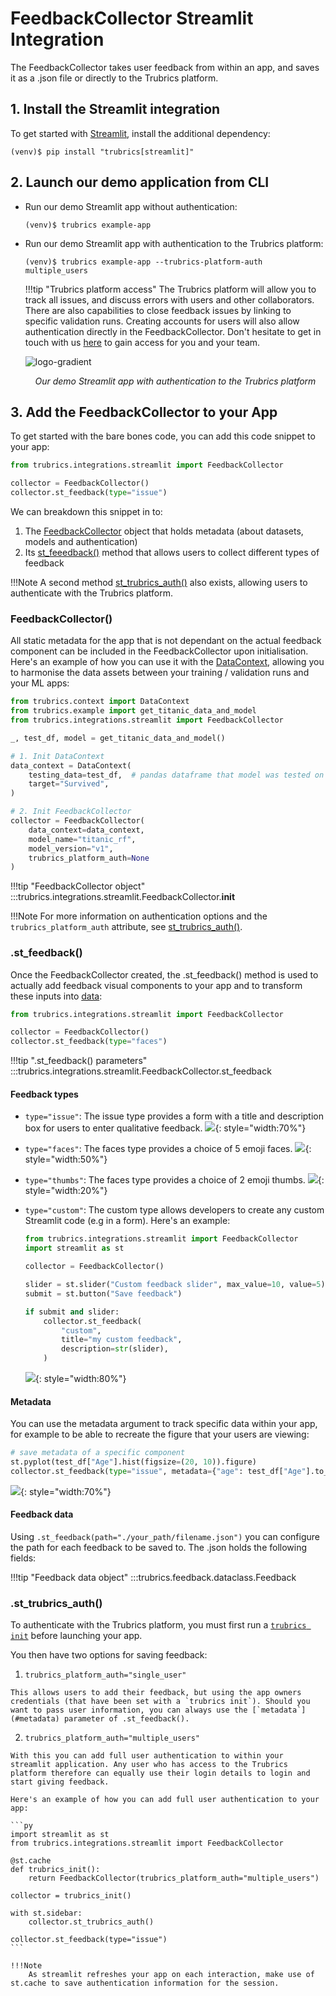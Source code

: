 # FeedbackCollector Streamlit Integration
The FeedbackCollector takes user feedback from within an app, and saves it as a .json file or directly to the Trubrics platform.

## 1. Install the Streamlit integration
To get started with [Streamlit](https://streamlit.io/), install the additional dependency:

```console
(venv)$ pip install "trubrics[streamlit]"
```

## 2. Launch our demo application from CLI
- Run our demo Streamlit app without authentication:
    ```console
    (venv)$ trubrics example-app
    ```
  
- Run our demo Streamlit app with authentication to the Trubrics platform:
    ```console
    (venv)$ trubrics example-app --trubrics-platform-auth multiple_users
    ```

    !!!tip "Trubrics platform access"
        The Trubrics platform will allow you to track all issues, and discuss errors with users and other collaborators. There are also capabilities to close feedback issues by linking to specific validation runs. Creating accounts for users will also allow authentication directly in the FeedbackCollector. Don't hesitate to get in touch with us [here](https://trubrics.com/demo/) to gain access for you and your team.

    ![logo-gradient](./assets/titanic-feedback-example.png)
    <p align="center"><em>Our demo Streamlit app with authentication to the Trubrics platform</em></p>


## 3. Add the FeedbackCollector to your App
To get started with the bare bones code, you can add this code snippet to your app:
```py
from trubrics.integrations.streamlit import FeedbackCollector

collector = FeedbackCollector()
collector.st_feedback(type="issue")
```

We can breakdown this snippet in to:

1. The [FeedbackCollector](#feedbackcollector) object that holds metadata (about datasets, models and authentication)
2. Its [st_feeedback()](#st_feedback) method that allows users to collect different types of feedback

!!!Note
    A second method [st_trubrics_auth()](#st_trubrics_auth) also exists, allowing users to authenticate with the Trubrics platform.

### FeedbackCollector()

All static metadata for the app that is not dependant on the actual feedback component can be included in the FeedbackCollector upon initialisation. Here's an example of how you can use it with the [DataContext](./data_context.md), allowing you to harmonise the data assets between your training / validation runs and your ML apps:

```py
from trubrics.context import DataContext
from trubrics.example import get_titanic_data_and_model
from trubrics.integrations.streamlit import FeedbackCollector

_, test_df, model = get_titanic_data_and_model()

# 1. Init DataContext
data_context = DataContext(
    testing_data=test_df,  # pandas dataframe that model was tested on
    target="Survived",
)

# 2. Init FeedbackCollector
collector = FeedbackCollector(
    data_context=data_context,
    model_name="titanic_rf",
    model_version="v1",
    trubrics_platform_auth=None
)
```

!!!tip "FeedbackCollector object"
    :::trubrics.integrations.streamlit.FeedbackCollector.__init__

!!!Note
    For more information on authentication options and the `trubrics_platform_auth` attribute, see [st_trubrics_auth()](#st_trubrics_auth).

### .st_feedback()
Once the FeedbackCollector created, the .st_feedback() method is used to actually add feedback visual components to your app and to transform these inputs into [data](#feedback-data):

```py
from trubrics.integrations.streamlit import FeedbackCollector

collector = FeedbackCollector()
collector.st_feedback(type="faces")
```

!!!tip ".st_feedback() parameters"
    :::trubrics.integrations.streamlit.FeedbackCollector.st_feedback

#### Feedback types
- `type="issue"`:
  The issue type provides a form with a title and description box for users to enter qualitative feedback.
  ![](./assets/feedback-issue.png){: style="width:70%"}

- `type="faces"`:
  The faces type provides a choice of 5 emoji faces.
  ![](./assets/feedback-faces.png){: style="width:50%"}

- `type="thumbs"`:
  The faces type provides a choice of 2 emoji thumbs.
  ![](./assets/feedback-thumbs.png){: style="width:20%"}

- `type="custom"`:
  The custom type allows developers to create any custom Streamlit code (e.g in a form).
  Here's an example:
  ```py
  from trubrics.integrations.streamlit import FeedbackCollector
  import streamlit as st

  collector = FeedbackCollector()

  slider = st.slider("Custom feedback slider", max_value=10, value=5)
  submit = st.button("Save feedback")

  if submit and slider:
      collector.st_feedback(
          "custom",
          title="my custom feedback",
          description=str(slider),
      )
  ```
  ![](./assets/feedback-custom.png){: style="width:80%"}

#### Metadata
You can use the metadata argument to track specific data within your app, for example to be able to recreate the figure that your users are viewing:

```py
# save metadata of a specific component
st.pyplot(test_df["Age"].hist(figsize=(20, 10)).figure)
collector.st_feedback(type="issue", metadata={"age": test_df["Age"].to_list()})
```

![](./assets/feedback-metadata.png){: style="width:70%"}

#### Feedback data
Using `.st_feedback(path="./your_path/filename.json")` you can configure the path for each feedback to be saved to. The .json holds the following fields:

!!!tip "Feedback data object"
    :::trubrics.feedback.dataclass.Feedback


### .st_trubrics_auth()
To authenticate with the Trubrics platform, you must first run a [`trubrics init`](./trubrics_cli.md#2-connect-to-the-trubrics-platform-with-trubrics-init) before launching your app.

You then have two options for saving feedback:

  1. `trubrics_platform_auth="single_user"`
     
    This allows users to add their feedback, but using the app owners credentials (that have been set with a `trubrics init`). Should you want to pass user information, you can always use the [`metadata`](#metadata) parameter of .st_feedback().

  2. `trubrics_platform_auth="multiple_users"`
     
    With this you can add full user authentication to within your streamlit application. Any user who has access to the Trubrics platform therefore can equally use their login details to login and start giving feedback.

    Here's an example of how you can add full user authentication to your app:

    ```py
    import streamlit as st
    from trubrics.integrations.streamlit import FeedbackCollector

    @st.cache
    def trubrics_init():
        return FeedbackCollector(trubrics_platform_auth="multiple_users")

    collector = trubrics_init()

    with st.sidebar:
        collector.st_trubrics_auth()

    collector.st_feedback(type="issue")
    ```

    !!!Note
        As streamlit refreshes your app on each interaction, make use of st.cache to save authentication information for the session.
